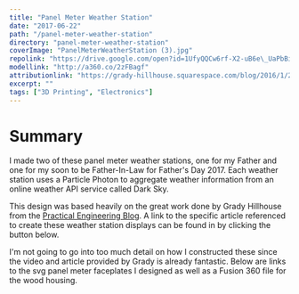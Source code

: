 ```yaml
---
title: "Panel Meter Weather Station"
date: "2017-06-22"
path: "/panel-meter-weather-station"
directory: "panel-meter-weather-station"
coverImage: "PanelMeterWeatherStation (3).jpg"
repolink: "https://drive.google.com/open?id=1UfyQQCw6rf-X2-uB6e\_UaPbBidxrGfp2"
modellink: "http://a360.co/2zFBagf"
attributionlink: "https://grady-hillhouse.squarespace.com/blog/2016/1/20/particle-photon-weather-station"
excerpt: ""
tags: ["3D Printing", "Electronics"]
---
```


# Summary

I made two of these panel meter weather stations, one for my Father and one for my soon to be Father-In-Law for Father's Day 2017. Each weather station uses a Particle Photon to aggregate weather information from an online weather API service called Dark Sky.

This design was based heavily on the great work done by Grady Hillhouse from the [Practical Engineering Blog](https://grady-hillhouse.squarespace.com/). A link to the specific article referenced to create these weather station displays can be found in by clicking the button below.

I'm not going to go into too much detail on how I constructed these since the video and article provided by Grady is already fantastic. Below are links to the svg panel meter faceplates I designed as well as a Fusion 360 file for the wood housing.

